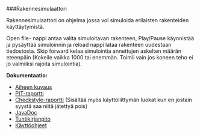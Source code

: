 ﻿###Rakennesimulaattori

Rakennesimulaattori on ohjelma jossa voi simuloida erilaisten rakenteiden käyttäytymistä.

Open file- nappi antaa valita simuloitavan rakenteen, Play/Pause käynnistää ja pysäyttää simuloinnin ja reload nappi lataa rakenteen uudestaan tiedostosta. Skip forward kelaa simulointia annettujen askelten määrän eteenpäin (Kokeile vaikka 1000 tai enemmän. Toimii vain jos koneen teho ei jo valmiiksi rajoita simulointia).


**Dokumentaatio:**

 
* [ Aiheen kuvaus](dokumentaatio/aiheenKuvausJaRakenne.md)
* [ PIT-raportti](https://htmlpreview.github.io/?https://raw.githubusercontent.com/jannekole/RakenneSimulaattori/master/dokumentaatio/201606231328/index.html)
* [ Checkstyle-raportti](https://htmlpreview.github.io/?https://github.com/jannekole/RakenneSimulaattori/blob/master/dokumentaatio/checkstyle.html) (Sisältää myös käyttöliittymän luokat kun en jostain syystä saa niitä jätettyä pois)
* [ JavaDoc](https://htmlpreview.github.io/?https://github.com/jannekole/RakenneSimulaattori/blob/master/dokumentaatio/apidocs/index.html)
* [ Tuntikirjanpito](https://github.com/jannekole/RakenneSimulaattori/blob/master/dokumentaatio/tuntikirjanpito.md)
* [ Käyttöohjeet](https://github.com/jannekole/RakenneSimulaattori/blob/master/dokumentaatio/kayttoOhjeet)
